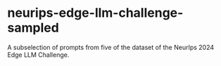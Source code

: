 # neurips-edge-llm-challenge-sampled
A subselection of prompts from five of the dataset of the NeurIps 2024 Edge LLM Challenge.
